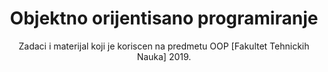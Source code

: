 <h1 align = "center"> Objektno orijentisano programiranje </h1>

<div align = "center">

Zadaci i materijal koji je koriscen na predmetu OOP [Fakultet Tehnickih Nauka] 2019.


</div>
